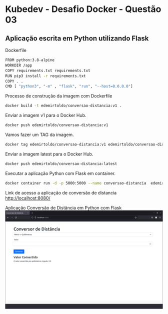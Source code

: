 # Kubedev - Desafio Docker - Questão 03

## Aplicação escrita em Python utilizando Flask

Dockerfile
```bash
FROM python:3.8-alpine
WORKDIR /app
COPY requirements.txt requirements.txt
RUN pip3 install -r requirements.txt
COPY . .
CMD [ "python3", "-m" , "flask", "run", "--host=0.0.0.0"]
```

Processo de construção da imagem com Dockerfile

```bash
docker build -t edemirtoldo/conversao-distancia:v1 .
```

Enviar a imagem v1 para o Docker Hub.

```bash
docker push edemirtoldo/conversao-distancia:v1
```

Vamos fazer um TAG da imagem.

```bash
docker tag edemirtoldo/conversao-distancia:v1 edemirtoldo/conversao-distancia:latest
```

Enviar a imagem latest para o Docker Hub.

```bash
docker push edemirtoldo/conversao-distancia:latest
```

Executar a aplicação Python com Flask em container.

```bash
docker container run -d -p 5000:5000 --name conversao-distancia  edemirtoldo/conversao-distancia:v1
```

Link de acesso a aplicação de conversão de distancia <http://localhost:8080/>

Aplicação Conversão de Distância em Python com Flask
![nodejs](https://github.com/edemirtoldo/conversao-distancia/blob/main/img/conversor-distancia.png)